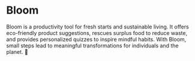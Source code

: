 # Bloom
Bloom is a productivity tool for fresh starts and sustainable living. It offers eco-friendly product suggestions, rescues surplus food to reduce waste, and provides personalized quizzes to inspire mindful habits. With Bloom, small steps lead to meaningful transformations for individuals and the planet. 🌱
